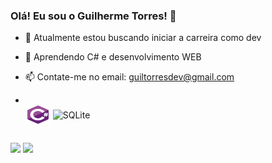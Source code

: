 ### Olá! Eu sou o Guilherme Torres! 👋


- 🔭 Atualmente estou buscando iniciar a carreira como dev
- 🌱 Aprendendo C# e desenvolvimento WEB
- 📫 Contate-me no email: guiltorresdev@gmail.com

- <div style="display: inline_block"><br>
  <img align="center" alt="Csharp" height="30" width="40" src="https://raw.githubusercontent.com/devicons/devicon/master/icons/csharp/csharp-original.svg">
  <img align="center" alt="SQLite" height="30" width="40" src="https://cdn.jsdelivr.net/gh/devicons/devicon/icons/sqlite/sqlite-original.svg" />
</div>
  
  ##
 
<div> 
 
  <a href = "mailto:guiltorresdev@gmail.com"><img src="https://img.shields.io/badge/-Gmail-%23333?style=for-the-badge&logo=gmail&logoColor=white" target="_blank"></a>
  <a href="https://www.linkedin.com/in/guilherme-torres1110" target="_blank"><img src="https://img.shields.io/badge/-LinkedIn-%230077B5?style=for-the-badge&logo=linkedin&logoColor=white" target="_blank"></a> 
  
</div>
